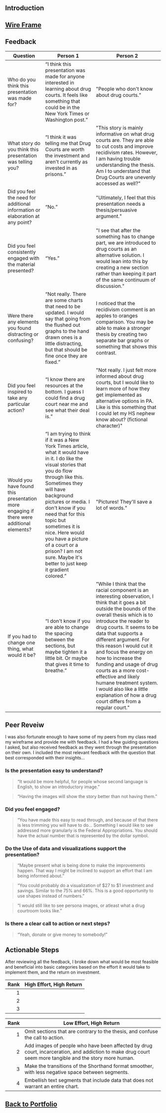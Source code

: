 ## Introduction


## [Wire Frame]([https://duncbind.github.io/portfolio/](https://preview.shorthand.com/p0B2qSP9epgg9CXW))


## Feedback



| Question  | Person 1 | Person 2 |
| ------------- | ------------- | ------------- |
| Who do you think this presentation was made for?  | “I think this presentation was made for anyone interested in learning about drug courts. It feels like something that could be in the New York Times or Washington post.”  | "People who don't know about drug courts."   |
| What story do you think this presentation was telling you?  | “I think it was telling me that Drug Courts are worth the investment and aren't currently as invested in as prisons.”  | "This story is mainly informative on what drug courts are. They are able to cut costs and improve recidivism rates. However, I am having trouble understanding the thesis. Am I to understand that Drug Courts are unevenly accessed as well?"  |
| Did you feel the need for additional information or elaboration at any point?  | “No.”  | "Ultimately, I feel that this presentation needs a thesis/persuasive argument."  |
| Did you feel consistently engaged with the material presented?  | “Yes.”  |  "I see that after the something has to change part, we are introduced to drug courts as an alternative solution. I would lean into this by creating a new section rather than keeping it part of the same continuum of discussion."   |
| Were there any elements you found distracting or confusing?  | “Not really. There are some charts that need to be updated. I would say that going from the flushed out graphs to the hand drawn ones is a little distracting, but that should be fine once they are fixed.”  | I noticed that the recidivism comment is an apples to oranges comparison. You may be able to make a stronger thesis by creating two separate bar graphs or something that shows this contrast.  |
| Did you feel inspired to take any particular action?  | “I know there are resources at the bottom. I guess I could find a drug court near me and see what their deal is.”  | "Not really. I just felt more informed about drug courts, but I would like to learn more of how they get implemented as alternative options in PA. Like is this something that I could let my HS nephew know about? (fictional character)"  |
| Would you have found this presentation more engaging if there were additional elements?  | “I am trying to think if it was a New York Times article, what it would have in it. I do like the visual stories that you do flow through like this. Sometimes they will have background pictures or media. I don't know if you need that for this topic but sometimes it is nice. Here would you have a picture of a court or a prison? I am not sure. Maybe it's better to just keep it gradient colored.”  | "Pictures! They'll save a lot of words."  |
| If you had to change one thing, what would it be?  | “I don't know if you are able to change the spacing between the sections, but maybe tighten it a little bit. Or maybe that gives it time to breathe.”  | "While I think that the racial component is an interesting observation, I think that it goes a bit outside the bounds of the overall thesis which is to introduce the reader to drug courts. It seems to be data that supports a different argument. For this reason I would cut it and focus the energy on how to increase the funding and usage of drug courts as a more cost-effective and likely humane treatment system. I would also like a little explanation of how a drug court differs from a regular court."   |

## Peer Reveiw
I was also fortunate enough to have some of my peers from my class read my wireframe and provide me with feedback. I had a few guiding questions I asked, but also received feedback as they went through the presentation on their own. I included the most relevant feedback with the question that best corresponded with their insights...

### Is the presentation easy to understand?

> “It would be more helpful, for people whose second language is English, to show an introductory image.”

> “Having the images will show the story better than not having them.”



### Did you feel engaged?

> “You have made this easy to read through, and because of that there is less trimming you will have to do… Something I would like to see addressed more granularly is the Federal Appropriations. You should have the actual number that is represented by the dollar symbol.

### Do the Use of data and visualizations support the presentation?


> “Maybe present what is being done to make the improvements happen. That way I might be inclined to support an effort that I am being informed about.”

> “You could probably do a visualization of $27 to $1 investment and savings. Similar to the 75% and 66%. This is a good opportunity to use shapes instead of numbers.”

> “I would still like to see persona images, or atleast what a drug courtroom looks like.”

### Is there a clear call to action or next steps?


> “Yeah, donate or give money to somebody!”


## Actionable Steps


After reviewing all the feedback, I broke down what would be most feasible and beneficial into basic categories based on the effort it would take to implement them, and the return on investment.


| Rank | High Effort, High Return |
|-----:|---------------|
|     1|               |
|     2|               |
|     3|               |



| Rank | Low Effort, High Return |
|-----:|---------------|
|     1| Omit sections that are contrary to the thesis, and confuse the call to action. |
|     2| Add images of people who have been affected by drug court, incarceration, and addiction to make drug court seem more tangible and the story more human. |
|     3| Make the transitions of the Shorthand format smoother, with less negative space between segments. |
|     4| Embellish text segments that include data that does not warrant an entire chart. |



## [Back to Portfolio](https://duncbind.github.io/portfolio/)
